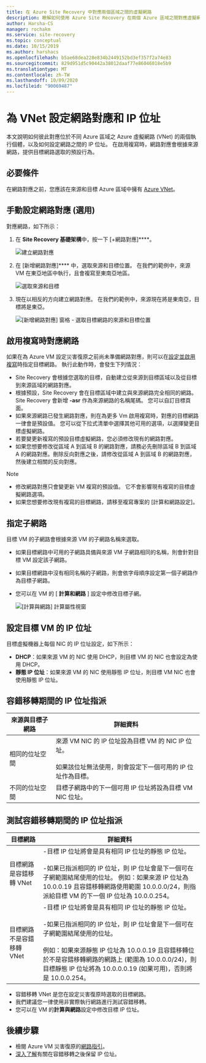 ```yaml
---
title: 在 Azure Site Recovery 中對應兩個區域之間的虛擬網路
description: 瞭解如何使用 Azure Site Recovery 在兩個 Azure 區域之間對應虛擬網路，以進行 Azure VM 嚴重損壞修復。
author: Harsha-CS
manager: rochakm
ms.service: site-recovery
ms.topic: conceptual
ms.date: 10/15/2019
ms.author: harshacs
ms.openlocfilehash: b5ae68dea228e834b2449152bd3ef357f2a74e83
ms.sourcegitcommit: 829d951d5c90442a38012daaf77e86046018e5b9
ms.translationtype: MT
ms.contentlocale: zh-TW
ms.lasthandoff: 10/09/2020
ms.locfileid: "90069487"
---
```

# <a name="set-up-network-mapping-and-ip-addressing-for-vnets"></a>為 VNet 設定網路對應和 IP 位址

本文說明如何彼此對應位於不同 Azure 區域之 Azure 虛擬網路 (VNet) 的兩個執行個體，以及如何設定網路之間的 IP 位址。 在啟用複寫時，網路對應會根據來源網路，提供目標網路選取的預設行為。

## <a name="prerequisites"></a>必要條件

在網路對應之前，您應該在來源和目標 Azure 區域中擁有 [Azure VNet](../virtual-network/virtual-networks-overview.md)。 

## <a name="set-up-network-mapping-manually-optional"></a>手動設定網路對應 (選用) 

對應網路，如下所示：

1. 在 **Site Recovery 基礎架構**中，按一下 [+網路對應]****。

    ![ 建立網路對應](./media/site-recovery-network-mapping-azure-to-azure/network-mapping1.png)

3. 在 [新增網路對應]**** 中，選取來源和目標位置。 在我們的範例中，來源 VM 在東亞地區中執行，且會複寫至東南亞地區。

    ![選取來源和目標](./media/site-recovery-network-mapping-azure-to-azure/network-mapping2.png)
3. 現在以相反的方向建立網路對應。 在我們的範例中，來源現在將是東南亞，目標將是東亞。

    ![[新增網路對應] 窗格 - 選取目標網路的來源和目標位置](./media/site-recovery-network-mapping-azure-to-azure/network-mapping3.png)


## <a name="map-networks-when-you-enable-replication"></a>啟用複寫時對應網路

如果在為 Azure VM 設定災害復原之前尚未準備網路對應，則可以在[設定並啟用複寫](azure-to-azure-how-to-enable-replication.md)時指定目標網路。 執行此動作時，會發生下列情況：

- Site Recovery 會根據您選取的目標，自動建立從來源到目標區域以及從目標到來源區域的網路對應。
- 根據預設，Site Recovery 會在目標區域中建立與來源網路完全相同的網路。 Site Recovery 會新增 **-asr** 作為來源網路的名稱尾碼。 您可以自訂目標頁面。
- 如果來源網路已發生網路對應，則在為更多 Vm 啟用複寫時，對應的目標網路一律會是預設值。 您可以從下拉式清單中選擇其他可用的選項，以選擇變更目標虛擬網路。 
- 若要變更新複寫的預設目標虛擬網路，您必須修改現有的網路對應。
- 如果您想要修改從區域 A 到區域 B 的網路對應，請務必先刪除區域 B 到區域 A 的網路對應。刪除反向對應之後，請修改從區域 A 到區域 B 的網路對應，然後建立相關的反向對應。

>[!NOTE]
>* 修改網路對應只會變更新 VM 複寫的預設值。 它不會影響現有複寫的目標虛擬網路選項。 
>* 如果您想要修改現有複寫的目標網路，請移至複寫專案的 [計算和網路設定]。

## <a name="specify-a-subnet"></a>指定子網路

目標 VM 的子網路會根據來源 VM 的子網路名稱來選取。

- 如果目標網路中可用的子網路具備與來源 VM 子網路相同的名稱，則會針對目標 VM 設定該子網路。
- 如果目標網路中沒有相同名稱的子網路，則會依字母順序設定第一個子網路作為目標子網路。
- 您可以在 VM 的 [ **計算和網路** ] 設定中修改目標子網。

    ![[計算與網路] 計算屬性視窗](./media/site-recovery-network-mapping-azure-to-azure/modify-subnet.png)


## <a name="set-up-ip-addressing-for-target-vms"></a>設定目標 VM 的 IP 位址

目標虛擬機器上每個 NIC 的 IP 位址設定，如下所示：

- **DHCP**：如果來源 VM 的 NIC 使用 DHCP，則目標 VM 的 NIC 也會設定為使用 DHCP。
- **靜態 IP 位址**：如果來源 VM 的 NIC 使用靜態 IP 位址，則目標 VM NIC 也會使用靜態 IP 位址。


## <a name="ip-address-assignment-during-failover"></a>容錯移轉期間的 IP 位址指派

**來源與目標子網路** | **詳細資料**
--- | ---
相同的位址空間 | 來源 VM NIC 的 IP 位址設為目標 VM 的 NIC IP 位址。<br/><br/> 如果該位址無法使用，則會設定下一個可用的 IP 位址作為目標。
不同的位址空間 | 目標子網路中的下一個可用 IP 位址將設為目標 VM NIC 位址。



## <a name="ip-address-assignment-during-test-failover"></a>測試容錯移轉期間的 IP 位址指派

**目標網路** | **詳細資料**
--- | ---
目標網路是容錯移轉 VNet | -目標 IP 位址將會是具有相同 IP 位址的靜態 IP 位址。 <br/><br/>  -如果已指派相同的 IP 位址，則 IP 位址會是下一個可在子網範圍結尾使用的位址。 例如：如果來源 IP 位址為 10.0.0.19 且容錯移轉網路使用範圍 10.0.0.0/24，則指派給目標 VM 的下一個 IP 位址為 10.0.0.254。
目標網路不是容錯移轉 VNet | -目標 IP 位址將會是具有相同 IP 位址的靜態 IP 位址。<br/><br/>  -如果已指派相同的 IP 位址，則 IP 位址會是下一個可在子網範圍結尾使用的位址。<br/><br/> 例如：如果來源靜態 IP 位址為 10.0.0.19 且容錯移轉位於不是容錯移轉網路的網路上 (範圍為 10.0.0.0/24)，則目標靜態 IP 位址將為 10.0.0.0.19 (如果可用)，否則將是 10.0.0.254。

- 容錯移轉 VNet 是您在設定災害復原時選取的目標網路。
- 我們建議您一律使用非實際執行網路進行測試容錯移轉。
- 您可以在 VM 的**計算與網路**設定中修改目標 IP 位址。


## <a name="next-steps"></a>後續步驟

- 檢閱 Azure VM 災害復原的[網路指引](./azure-to-azure-about-networking.md)。
- [深入了解](site-recovery-retain-ip-azure-vm-failover.md)有關在容錯移轉之後保留 IP 位址。
